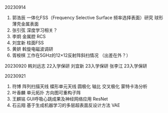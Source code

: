 20230914
1. 郭浩辰 一体化FSS（Frequency Selective Surface 频率选择表面）研究 
			 球形薄壳金属表面
2. 张引弦 深度学习相关？
3. 李炯 金属腔 RCS 
4. 刘宜新 柱面FSS
5. 黄妍 斡旋电磁波调研
6. 胥桉棋 工作在5GHz的12×12反射阵斜扫情况 （出差在外？）

20230920
韩刘远志  22入学保研
刘宜新	  23入学保研
张李江      23入学保研

20230921
1. 符博 阵列扫描天线 蝶形单元天线 圆极化 轴比 交叉极化 蒙特卡洛分析
2. 叶香麟 单元拓扑 方向图可重构子阵
3. 王麒铭 GUI呼吸心跳成果及神经网络应用  ResNet
4. 石云翔 基于生成机器学习的多层超表面反设计方法 VAE

<!--stackedit_data:
eyJoaXN0b3J5IjpbLTY3MDQ4ODYxNSwtNDg5OTM0OTQwLC02Mj
g0MDYxMjgsLTE2NDA0MDc0NDEsLTExMTE2MDM4MDZdfQ==
-->